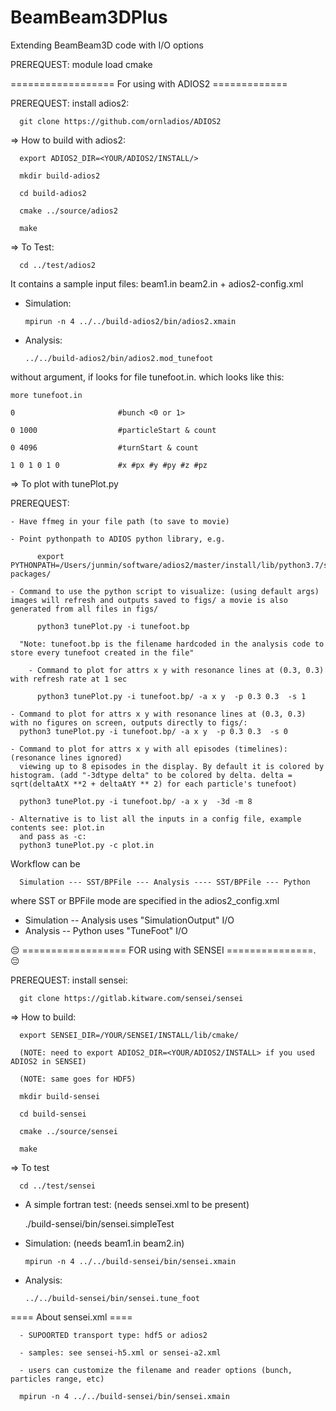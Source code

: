 # BeamBeam3DPlus
Extending BeamBeam3D code with I/O options

PREREQUEST:  module load cmake

================== For using with ADIOS2 =============

PREREQUEST:  install adios2:

      git clone https://github.com/ornladios/ADIOS2
      
=> How to build with adios2:

      export ADIOS2_DIR=<YOUR/ADIOS2/INSTALL/>

      mkdir build-adios2

      cd build-adios2

      cmake ../source/adios2

      make 

=> To Test:   

      cd ../test/adios2 
 
It contains a sample input files:  beam1.in beam2.in + adios2-config.xml

- Simulation:

      mpirun -n 4 ../../build-adios2/bin/adios2.xmain 

- Analysis:

      ../../build-adios2/bin/adios2.mod_tunefoot
  
without argument, if looks for file tunefoot.in. which looks like this:

	more tunefoot.in

	0                       #bunch <0 or 1>

	0 1000                  #particleStart & count

	0 4096                  #turnStart & count

	1 0 1 0 1 0             #x #px #y #py #z #pz


=> To plot with tunePlot.py 

PREREQUEST:

	- Have ffmeg in your file path (to save to movie) 

	- Point pythonpath to ADIOS python library, e.g.      

      	  export PYTHONPATH=/Users/junmin/software/adios2/master/install/lib/python3.7/site-packages/

	- Command to use the python script to visualize: (using default args) images will refresh and outputs saved to figs/ a movie is also generated from all files in figs/

      	  python3 tunePlot.py -i tunefoot.bp

      "Note: tunefoot.bp is the filename hardcoded in the analysis code to store every tunefoot created in the file"

       	- Command to plot for attrs x y with resonance lines at (0.3, 0.3) with refresh rate at 1 sec 

      	  python3 tunePlot.py -i tunefoot.bp/ -a x y  -p 0.3 0.3  -s 1 

	- Command to plot for attrs x y with resonance lines at (0.3, 0.3) with no figures on screen, outputs directly to figs/:
	  python3 tunePlot.py -i tunefoot.bp/ -a x y  -p 0.3 0.3  -s 0
	          
	- Command to plot for attrs x y with all episodes (timelines): (resonance lines ignored)
	  viewing up to 8 episodes in the display. By default it is colored by histogram. (add "-3dtype delta" to be colored by delta. delta = sqrt(deltaAtX **2 + deltaAtY ** 2) for each particle's tunefoot)

	  python3 tunePlot.py -i tunefoot.bp/ -a x y  -3d -m 8 

	- Alternative is to list all the inputs in a config file, example contents see: plot.in 
	  and pass as -c:
	  python3 tunePlot.py -c plot.in

Workflow can be 

      Simulation --- SST/BPFile --- Analysis ---- SST/BPFile --- Python 

where SST or BPFile mode are specified in the adios2_config.xml 
* Simulation -- Analysis uses "SimulationOutput" I/O 
* Analysis -- Python uses "TuneFoot" I/O



            
            
  

:pensive:  ================== FOR using with SENSEI ===============. :pensive:

PREREQUEST: install sensei: 

      git clone https://gitlab.kitware.com/sensei/sensei
  
=> How to build:

      export SENSEI_DIR=/YOUR/SENSEI/INSTALL/lib/cmake/

      (NOTE: need to export ADIOS2_DIR=<YOUR/ADIOS2/INSTALL> if you used ADIOS2 in SENSEI)

      (NOTE: same goes for HDF5)

      mkdir build-sensei

      cd build-sensei

      cmake ../source/sensei

      make

=> To test

      cd ../test/sensei

- A simple fortran test: (needs sensei.xml to be present) 

   ./build-sensei/bin/sensei.simpleTest 

- Simulation: (needs beam1.in beam2.in)

      mpirun -n 4 ../../build-sensei/bin/sensei.xmain
  
- Analysis:

      ../../build-sensei/bin/sensei.tune_foot


==== About sensei.xml ====

      - SUPOORTED transport type: hdf5 or adios2

      - samples: see sensei-h5.xml or sensei-a2.xml

      - users can customize the filename and reader options (bunch, particles range, etc)
      
      mpirun -n 4 ../../build-sensei/bin/sensei.xmain



  
    
